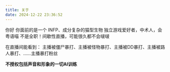 ```yaml
---
title: 关于
date: 2024-12-22 23:36:52
---
```


你好
你面前的是一个 INFP、成分复杂的猫型生物
独立游戏爱好者，中术人，会粤语喵
不是全职！间歇性直播，可能很久都不会啵啵

在直播间能看到：
主播被僵尸暴打、主播被怪物暴打、主播被DD暴打、主播被路人暴打、……主播暴打粉丝


**不授权包括声音和形象的一切AI训练**